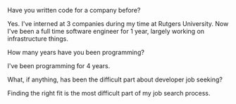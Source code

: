 Have you written code for a company before?

Yes. I've interned at 3 companies during my time at Rutgers University. Now I've been a full time software engineer for 1 year, largely working on infrastructure things.

How many years have you been programming?

I've been programming for 4 years.

What, if anything, has been the difficult part about developer job seeking?

Finding the right fit is the most difficult part of my job search process.
